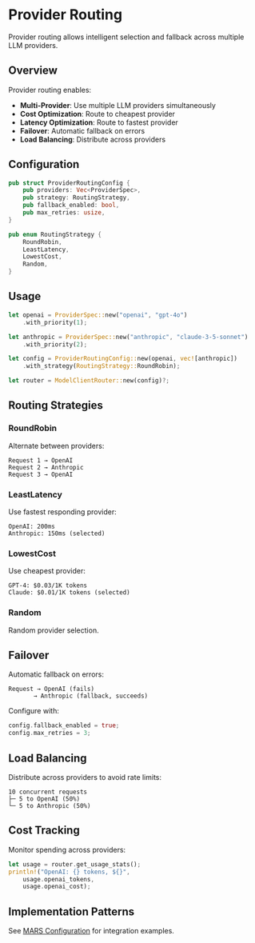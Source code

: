 # Provider Routing

Provider routing allows intelligent selection and fallback across multiple LLM providers.

## Overview

Provider routing enables:

- **Multi-Provider**: Use multiple LLM providers simultaneously
- **Cost Optimization**: Route to cheapest provider
- **Latency Optimization**: Route to fastest provider
- **Failover**: Automatic fallback on errors
- **Load Balancing**: Distribute across providers

## Configuration

```rust
pub struct ProviderRoutingConfig {
    pub providers: Vec<ProviderSpec>,
    pub strategy: RoutingStrategy,
    pub fallback_enabled: bool,
    pub max_retries: usize,
}

pub enum RoutingStrategy {
    RoundRobin,
    LeastLatency,
    LowestCost,
    Random,
}
```

## Usage

```rust
let openai = ProviderSpec::new("openai", "gpt-4o")
    .with_priority(1);

let anthropic = ProviderSpec::new("anthropic", "claude-3-5-sonnet")
    .with_priority(2);

let config = ProviderRoutingConfig::new(openai, vec![anthropic])
    .with_strategy(RoutingStrategy::RoundRobin);

let router = ModelClientRouter::new(config)?;
```

## Routing Strategies

### RoundRobin
Alternate between providers:

```
Request 1 → OpenAI
Request 2 → Anthropic
Request 3 → OpenAI
```

### LeastLatency
Use fastest responding provider:

```
OpenAI: 200ms
Anthropic: 150ms (selected)
```

### LowestCost
Use cheapest provider:

```
GPT-4: $0.03/1K tokens
Claude: $0.01/1K tokens (selected)
```

### Random
Random provider selection.

## Failover

Automatic fallback on errors:

```
Request → OpenAI (fails)
       → Anthropic (fallback, succeeds)
```

Configure with:

```rust
config.fallback_enabled = true;
config.max_retries = 3;
```

## Load Balancing

Distribute across providers to avoid rate limits:

```
10 concurrent requests
├─ 5 to OpenAI (50%)
└─ 5 to Anthropic (50%)
```

## Cost Tracking

Monitor spending across providers:

```rust
let usage = router.get_usage_stats();
println!("OpenAI: {} tokens, ${}", 
    usage.openai_tokens, 
    usage.openai_cost);
```

## Implementation Patterns

See [MARS Configuration](../mars/configuration.md) for integration examples.
